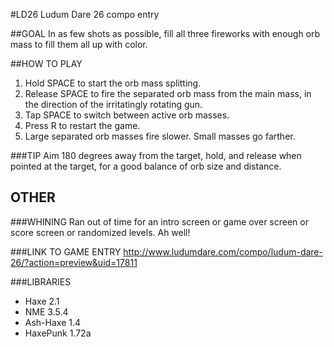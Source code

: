 #LD26
Ludum Dare 26 compo entry

##GOAL
In as few shots as possible, fill all three fireworks with enough orb mass to fill them all up with color. 

##HOW TO PLAY 
1. Hold SPACE to start the orb mass splitting. 
2. Release SPACE to fire the separated orb mass from the main mass, in the direction of the irritatingly rotating gun. 
3. Tap SPACE to switch between active orb masses. 
4. Press R to restart the game. 
5. Large separated orb masses fire slower. Small masses go farther. 

###TIP
Aim 180 degrees away from the target, hold, and release when pointed at the target, for a good balance of orb size and distance. 

## OTHER
###WHINING
Ran out of time for an intro screen or game over screen or score screen or randomized levels. Ah well! 

###LINK TO GAME ENTRY
http://www.ludumdare.com/compo/ludum-dare-26/?action=preview&uid=17811

###LIBRARIES
* Haxe 2.1
* NME 3.5.4
* Ash-Haxe 1.4
* HaxePunk 1.72a
